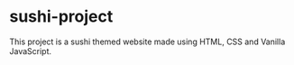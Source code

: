 # sushi-project
This project is a sushi themed website made using HTML, CSS and Vanilla JavaScript.
